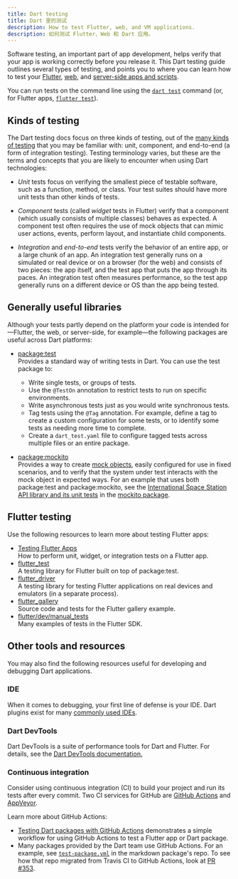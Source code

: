 ```yaml
---
title: Dart testing
title: Dart 里的测试
description: How to test Flutter, web, and VM applications.
description: 如何测试 Flutter、Web 和 Dart 应用。
---
```


Software testing, an important part of app development, helps verify that
your app is working correctly before you release it.
This Dart testing guide outlines several types of testing, and points
you to where you can learn how to test your
[Flutter]({{site.flutter}}), [web](/web),
and [server-side apps and scripts](/server).

You can run tests on the command line
using the [`dart test`][] command
(or, for Flutter apps, [`flutter test`][]).

[`dart test`]: /tools/dart-test
[`flutter test`]: {{site.flutter_docs}}/reference/flutter-cli

## Kinds of testing

The Dart testing docs focus on three kinds of testing, out of the
[many kinds of testing](https://en.wikipedia.org/wiki/Software_testing)
that you may be familiar with: unit, component, and end-to-end
(a form of integration testing). Testing terminology varies,
but these are the terms and concepts that you are likely to
encounter when using Dart technologies:

* _Unit_ tests focus on verifying the smallest piece of testable
  software, such as a function, method, or class. Your test suites
  should have more unit tests than other kinds of tests.

* _Component_ tests (called _widget_ tests in Flutter)
  verify that a component (which usually consists of multiple classes)
  behaves as expected.
  A component test often requires the use of mock objects
  that can mimic user actions, events, perform layout,
  and instantiate child components.

* _Integration_ and _end-to-end_ tests verify the behavior of
  an entire app, or a large chunk of an app. An integration test
  generally runs on a simulated or real device
  or on a browser (for the web) and consists of two pieces:
  the app itself, and the test app that puts
  the app through its paces. An integration test often measures performance,
  so the test app generally runs on a different device or OS
  than the app being tested.

## Generally useful libraries

Although your tests partly depend on the platform your code is intended
for&mdash;Flutter, the web, or server-side, for example&mdash;the
following packages are useful across Dart platforms:

* [package:test]({{site.pub-pkg}}/test)<br>
  Provides a standard way of writing tests in Dart. You can use the test
  package to:
    * Write single tests, or groups of tests.
    * Use the `@TestOn` annotation to restrict tests to run on
      specific environments.
    * Write asynchronous tests just as you would write synchronous
      tests.
    * Tag tests using the `@Tag` annotation. For example, define a tag to
      create a custom configuration for some tests, or to identify some tests
      as needing more time to complete.
    * Create a `dart_test.yaml` file to configure tagged tests across
      multiple files or an entire package.


* [package:mockito]({{site.pub-pkg}}/mockito)<br>
  Provides a way to create
  [mock objects,](https://en.wikipedia.org/wiki/Mock_object)
  easily configured for use in fixed scenarios, and to verify
  that the system under test interacts with the mock object in
  expected ways.
  For an example that uses both package:test and package:mockito,
  see the [International Space Station API library and its unit
  tests](https://github.com/dart-lang/mockito/tree/master/example/iss)
  in the [mockito package](https://github.com/dart-lang/mockito).

## Flutter testing

Use the following resources to learn more about testing Flutter apps:

* [Testing Flutter Apps]({{site.flutter_docs}}/testing)<br>
  How to perform unit, widget, or integration tests on a Flutter app.
* [flutter_test]({{site.flutter_api}}/flutter/flutter_test/flutter_test-library.html)<br>
  A testing library for Flutter built on top of package:test.
* [flutter_driver]({{site.flutter_api}}/flutter/flutter_driver/flutter_driver-library.html)<br>
  A testing library for testing Flutter applications on real devices and
  emulators (in a separate process).
* [flutter_gallery](https://github.com/flutter/gallery)<br>
  Source code and tests for the Flutter gallery example.
* [flutter/dev/manual_tests](https://github.com/flutter/flutter/tree/master/dev/manual_tests)<br>
  Many examples of tests in the Flutter SDK.

## Other tools and resources

You may also find the following resources useful for developing and
debugging Dart applications.

### IDE

When it comes to debugging, your first line of defense is your IDE.
Dart plugins exist for many [commonly used IDEs](/tools/#ides-and-editors).

### Dart DevTools

Dart DevTools is a suite of performance tools for Dart and Flutter.
For details, see the
[Dart DevTools documentation.](/tools/dart-devtools/)


### Continuous integration

Consider using continuous integration (CI) to build your project
and run its tests after every commit. Two CI services for GitHub are
[GitHub Actions](https://github.com/features/actions) and
[AppVeyor](https://www.appveyor.com/).

Learn more about GitHub Actions:

* [Testing Dart packages with GitHub Actions][gha-article]
  demonstrates a simple workflow for using GitHub Actions to test
  a Flutter app or Dart package.
* Many packages provided by the Dart team use GitHub Actions.
  For an example, see
  [`test-package.yml`][markdown-ci] in the markdown package's repo.
  To see how that repo migrated from Travis CI to GitHub Actions,
  look at [PR #353](https://github.com/dart-lang/markdown/pull/353).

[gha-article]: https://poetryincode.dev/testing-dart-packages-with-github-actions
[markdown-ci]: https://github.com/dart-lang/markdown/blob/master/.github/workflows/test-package.yml

